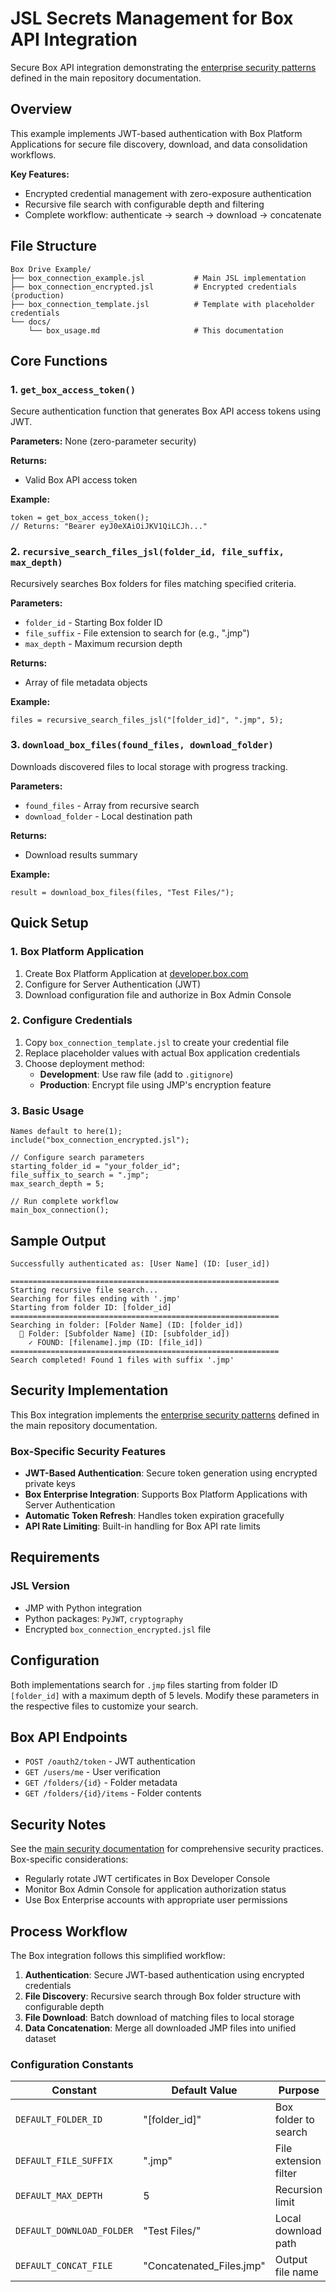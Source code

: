 # JSL Secrets Management for Box API Integration

Secure Box API integration demonstrating the [enterprise security patterns](../../README.md#security-architecture) defined in the main repository documentation.

## Overview

This example implements JWT-based authentication with Box Platform Applications for secure file discovery, download, and data consolidation workflows.

**Key Features:**
- Encrypted credential management with zero-exposure authentication
- Recursive file search with configurable depth and filtering
- Complete workflow: authenticate → search → download → concatenate

## File Structure

```
Box Drive Example/
├── box_connection_example.jsl           # Main JSL implementation
├── box_connection_encrypted.jsl         # Encrypted credentials (production)
├── box_connection_template.jsl          # Template with placeholder credentials
└── docs/
    └── box_usage.md                     # This documentation
```

## Core Functions

### 1. `get_box_access_token()`
Secure authentication function that generates Box API access tokens using JWT.

**Parameters:** None (zero-parameter security)

**Returns:**
- Valid Box API access token

**Example:**
```jsl
token = get_box_access_token();
// Returns: "Bearer eyJ0eXAiOiJKV1QiLCJh..."
```

### 2. `recursive_search_files_jsl(folder_id, file_suffix, max_depth)`
Recursively searches Box folders for files matching specified criteria.

**Parameters:**
- `folder_id` - Starting Box folder ID
- `file_suffix` - File extension to search for (e.g., ".jmp")
- `max_depth` - Maximum recursion depth

**Returns:**
- Array of file metadata objects

**Example:**
```jsl
files = recursive_search_files_jsl("[folder_id]", ".jmp", 5);
```

### 3. `download_box_files(found_files, download_folder)`
Downloads discovered files to local storage with progress tracking.

**Parameters:**
- `found_files` - Array from recursive search
- `download_folder` - Local destination path

**Returns:**
- Download results summary

**Example:**
```jsl
result = download_box_files(files, "Test Files/");
```

## Quick Setup

### 1. Box Platform Application
1. Create Box Platform Application at [developer.box.com](https://developer.box.com/)
2. Configure for Server Authentication (JWT)
3. Download configuration file and authorize in Box Admin Console

### 2. Configure Credentials
1. Copy `box_connection_template.jsl` to create your credential file
2. Replace placeholder values with actual Box application credentials
3. Choose deployment method:
   - **Development**: Use raw file (add to `.gitignore`)
   - **Production**: Encrypt file using JMP's encryption feature

### 3. Basic Usage
```jsl
Names default to here(1);
include("box_connection_encrypted.jsl");

// Configure search parameters
starting_folder_id = "your_folder_id";
file_suffix_to_search = ".jmp";
max_search_depth = 5;

// Run complete workflow
main_box_connection();
```

## Sample Output

```
Successfully authenticated as: [User Name] (ID: [user_id])

============================================================
Starting recursive file search...
Searching for files ending with '.jmp'
Starting from folder ID: [folder_id]
============================================================
Searching in folder: [Folder Name] (ID: [folder_id])
  📁 Folder: [Subfolder Name] (ID: [subfolder_id])
    ✓ FOUND: [filename].jmp (ID: [file_id])
============================================================
Search completed! Found 1 files with suffix '.jmp'
```

## Security Implementation

This Box integration implements the [enterprise security patterns](../../README.md#security-architecture) defined in the main repository documentation.

### Box-Specific Security Features
- **JWT-Based Authentication**: Secure token generation using encrypted private keys
- **Box Enterprise Integration**: Supports Box Platform Applications with Server Authentication
- **Automatic Token Refresh**: Handles token expiration gracefully
- **API Rate Limiting**: Built-in handling for Box API rate limits

## Requirements

### JSL Version
- JMP with Python integration
- Python packages: `PyJWT`, `cryptography`
- Encrypted `box_connection_encrypted.jsl` file

## Configuration

Both implementations search for `.jmp` files starting from folder ID `[folder_id]` with a maximum depth of 5 levels. Modify these parameters in the respective files to customize your search.

## Box API Endpoints

- `POST /oauth2/token` - JWT authentication
- `GET /users/me` - User verification
- `GET /folders/{id}` - Folder metadata
- `GET /folders/{id}/items` - Folder contents

## Security Notes

See the [main security documentation](../../README.md#security-architecture) for comprehensive security practices. Box-specific considerations:

- Regularly rotate JWT certificates in Box Developer Console
- Monitor Box Admin Console for application authorization status
- Use Box Enterprise accounts with appropriate user permissions

## Process Workflow

The Box integration follows this simplified workflow:

1. **Authentication**: Secure JWT-based authentication using encrypted credentials
2. **File Discovery**: Recursive search through Box folder structure with configurable depth
3. **File Download**: Batch download of matching files to local storage
4. **Data Concatenation**: Merge all downloaded JMP files into unified dataset

### Configuration Constants

| Constant | Default Value | Purpose |
|----------|---------------|---------|
| `DEFAULT_FOLDER_ID` | "[folder_id]" | Box folder to search |
| `DEFAULT_FILE_SUFFIX` | ".jmp" | File extension filter |
| `DEFAULT_MAX_DEPTH` | 5 | Recursion limit |
| `DEFAULT_DOWNLOAD_FOLDER` | "Test Files/" | Local download path |
| `DEFAULT_CONCAT_FILE` | "Concatenated_Files.jmp" | Output file name |